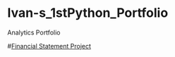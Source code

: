 # Ivan-s_1stPython_Portfolio
Analytics Portfolio

#[Financial Statement Project](https://github.com/irod1987/Financial-Statement-Project-with-Python.git)
